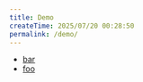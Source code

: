 ```yaml
---
title: Demo
createTime: 2025/07/20 00:28:50
permalink: /demo/
---
```


- [bar](./bar.md)
- [foo](./foo.md)
